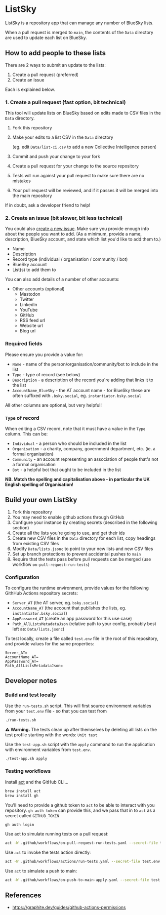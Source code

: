 # ListSky

ListSky is a repository app that can manage any number of BlueSky lists.

When a pull request is merged to `main`, the contents of the `Data` directory are used to update each list on BlueSky.

## How to add people to these lists

There are 2 ways to submit an update to the lists:

1. Create a pull request (preferred)
2. Create an issue

Each is explained below.

### 1. Create a pull request (fast option, bit technical)

This tool will update lists on BlueSky based on edits made to CSV files in the `Data` directory.

1. Fork this repository
1. Make your edits to a list CSV in the `Data` directory
   
   (eg. edit `Data/list-ci.csv` to add a new Collective Intelligence person)

1. Commit and push your change to your fork
1. Create a pull request for your change to the source repository
1. Tests will run against your pull request to make sure there are no mistakes
1. Your pull request will be reviewed, and if it passes it will be merged into the main repository

If in doubt, ask a developer friend to help!

### 2. Create an issue (bit slower, bit less technical)

You could also [create a new issue](https://github.com/instantiator/listsky/issues/new/choose). Make sure you provide enough info about the people you want to add. (As a minimum, provide a name, description, BlueSky account, and state which list you'd like to add them to.)

* Name
* Description
* Record type (individual / organisation / community / bot)
* BlueSky account
* List(s) to add them to

You can also add details of a number of other accounts:

* Other accounts (optional)
  * Mastodon
  * Twitter
  * LinkedIn
  * YouTube
  * GitHub
  * RSS feed url
  * Website url
  * Blog url

### Required fields

Please ensure you provide a value for:

* `Name` - name of the person/organisation/community/bot to include in the list
* `Type` - type of record (see below)
* `Description` - a description of the record you're adding that links it to the list
* `AccountName_BlueSky` - the AT account name - for BlueSky these are often suffixed with `.bsky.social`, eg. `instantiator.bsky.social`

All other columns are optional, but very helpful!

### `Type` of record

When editing a CSV record, note that it must have a value in the `Type` column. This can be:

* `Individual` - a person who should be included in the list
* `Organisation` - a charity, company, government department, etc. (ie. a formal organisation)
* `Community` - an account representing an association of people that's not a formal organisation
* `Bot` - a helpful bot that ought to be included in the list

**NB. Match the spelling and capitalisation above - in particular the UK English spelling of Organisation!**

## Build your own ListSky

1. Fork this repository
1. You may need to enable github actions through GitHub
1. Configure your instance by creating secrets (described in the following section)
1. Create all the lists you're going to use, and get their ids
1. Create new CSV files in the `Data` directory for each list, copy headings from existing CSV files
1. Modify `Data/lists.jsonc` to point to your new lists and new CSV files
1. Set up branch protections to prevent accidental pushes to `main`
1. Require that the tests pass before pull requests can be merged (use workflow `on-pull-request-run-tests`)

### Configuration

To configure the runtime environment, provide values for the following GithHub Actions repository secrets:

* `Server_AT` (the AT server, eg. `bsky.social`)
* `AccountName_AT` (the account that publishes the lists, eg. `instantiator.bsky.social`)
* `AppPassword_AT` (create an app password for this use case)
* `Path_AllListsMetadataJson` (relative path to your config, probably best left as: `Data/lists.jsonc`)

To test locally, create a file called `test.env` file in the root of this repository, and provide values for the same properties:

```env
Server_AT=
AccountName_AT=
AppPassword_AT=
Path_AllListsMetadataJson=
```

## Developer notes

### Build and test locally

Use the `run-tests.sh` script. This will first source environment variables from your `test.env` file - so that you can test from 

```bash
./run-tests.sh
```

**⚠️ Warning.** The tests clean up after themselves by deleting all lists on the test profile starting with the words: `Unit test`

Use the `test-app.sh` script with the `apply` command to run the application with environment variables from `test.env`.

```bash
./test-app.sh apply
```

### Testing workflows

Install [act](https://nektosact.com/installation/index.html) and the GitHub CLI...


```bash
brew install act
brew install gh
```

You'll need to provide a github token to `act` to be able to interact with you repository. `gh auth token` can provide this, and we pass that in to `act` as a secret called `GITHUB_TOKEN`

```bash
gh auth login
```

Use act to simulate running tests on a pull request:

```bash
act -W .github/workflows/on-pull-request-run-tests.yaml --secret-file test.env -s GITHUB_TOKEN="$(gh auth token)" -j "on-pull-request-run-tests"
```

Use `act` to invoke the tests action directly:

```bash
act -W .github/workflows/actions/run-tests.yaml --secret-file test.env -s GITHUB_TOKEN="$(gh auth token)" -j "run-listsky-tests"
```

Use `act` to simulate a push to main:

```bash
act -W .github/workflows/on-push-to-main-apply.yaml --secret-file test.env -s GITHUB_TOKEN="$(gh auth token)" -j "on-push-to-main-apply"
```

## References

* https://graphite.dev/guides/github-actions-permissions
